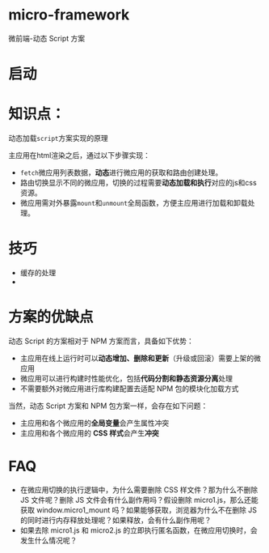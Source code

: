 # micro-framework
微前端-动态 Script 方案

# 启动

# 知识点：
动态加载`script`方案实现的原理

主应用在html渲染之后，通过以下步骤实现：
+ `fetch`微应用列表数据，**动态**进行微应用的获取和路由创建处理。
+ 路由切换显示不同的微应用，切换的过程需要**动态加载和执行**对应的js和css资源。
+ 微应用需对外暴露`mount`和`unmount`全局函数，方便主应用进行加载和卸载处理。

# 技巧
+ 缓存的处理
+

# 方案的优缺点
动态 Script 的方案相对于 NPM 方案而言，具备如下优势：
+ 主应用在线上运行时可以**动态增加、删除和更新**（升级或回滚）需要上架的微应用
+ 微应用可以进行构建时性能优化，包括**代码分割和静态资源分离**处理
+ 不需要额外对微应用进行库构建配置去适配 NPM 包的模块化加载方式

当然，动态 Script 方案和 NPM 包方案一样，会存在如下问题：

+ 主应用和各个微应用的**全局变量**会产生属性冲突
+ 主应用和各个微应用的 **CSS 样式**会产生**冲突**

# FAQ
+ 在微应用切换的执行逻辑中，为什么需要删除 CSS 样文件？那为什么不删除 JS 文件呢？删除 JS 文件会有什么副作用吗？假设删除 micro1.js，那么还能获取 window.micro1_mount 吗？如果能够获取，浏览器为什么不在删除 JS 的同时进行内存释放处理呢？如果释放，会有什么副作用呢？
+ 如果去除 micro1.js 和 micro2.js 的立即执行匿名函数，在微应用切换时，会发生什么情况呢？